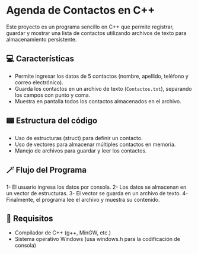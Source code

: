 # Agenda de Contactos en C++

Este proyecto es un programa sencillo en C++ que permite registrar, guardar y mostrar una lista de contactos utilizando archivos de texto para almacenamiento persistente.

## 💻 Características

- Permite ingresar los datos de 5 contactos (nombre, apellido, teléfono y correo electrónico).
- Guarda los contactos en un archivo de texto (`Contactos.txt`), separando los campos con punto y coma.
- Muestra en pantalla todos los contactos almacenados en el archivo.

## 📟 Estructura del código
- Uso de estructuras (struct) para definir un contacto.
- Uso de vectores para almacenar múltiples contactos en memoria.
- Manejo de archivos para guardar y leer los contactos.

## 🪄 Flujo del Programa

1- El usuario ingresa los datos por consola.
2- Los datos se almacenan en un vector de estructuras.
3- El vector se guarda en un archivo de texto.
4- Finalmente, el programa lee el archivo y muestra su contenido.
  
## 📝 Requisitos
- Compilador de C++ (g++, MinGW, etc.)
- Sistema operativo Windows (usa windows.h para la codificación de consola)

